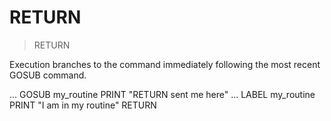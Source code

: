 # RETURN

> RETURN

Execution branches to the command immediately following the most recent GOSUB command.


...
GOSUB my_routine
PRINT "RETURN sent me here"
...
LABEL my_routine
PRINT "I am in my routine"
RETURN


